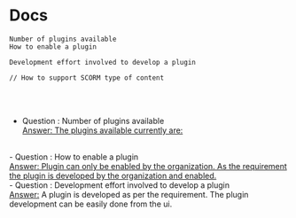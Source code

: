 
# Docs



    
    
    
    
    
    Number of plugins available
    How to enable a plugin
    
    Development effort involved to develop a plugin
    
    // How to support SCORM type of content
    


<br/><br/>
- Question : Number of plugins available <br/>
<u>Answer: The plugins available currently are: </u>  


<br/>
- Question : How to enable a plugin <br/>
<u>Answer: Plugin can only be enabled by the organization. As the requirement the plugin is developed by the organization and enabled.</u>


<br/>
- Question : Development effort involved to develop a plugin <br/>
<u>Answer:</u>  A plugin is developed as per the requirement. The plugin development can be easily done from the ui.
